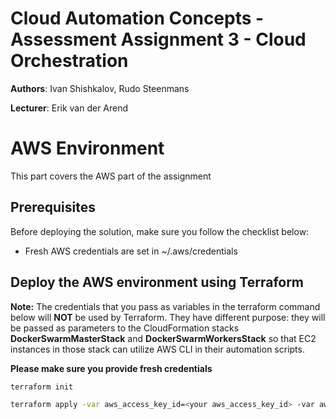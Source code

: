 # Cloud Automation Concepts - Assessment Assignment 3 - Cloud Orchestration

**Authors**: Ivan Shishkalov, Rudo Steenmans

**Lecturer**: Erik van der Arend

# AWS Environment

This part covers the AWS part of the assignment

## Prerequisites

Before deploying the solution, make sure you follow the checklist below:

- Fresh AWS credentials are set in ~/.aws/credentials


## Deploy the AWS environment using Terraform

**Note:** The credentials that you pass as variables in the terraform command below will **NOT** be used by Terraform. They have different purpose: they will be passed as parameters to the CloudFormation stacks **DockerSwarmMasterStack** and **DockerSwarmWorkersStack** so that EC2 instances in those stack can utilize AWS CLI in their automation scripts.

**Please make sure you provide fresh credentials**

```bash
terraform init
```

```bash
terraform apply -var aws_access_key_id=<your aws_access_key_id> -var aws_secret_access_key=<your aws_secret_access_key> -var aws_session_token=<your aws_session_token>
```




